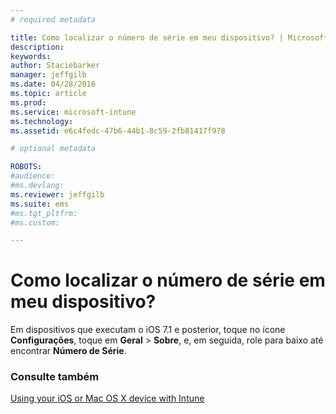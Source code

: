 ```yaml
---
# required metadata

title: Como localizar o número de série em meu dispositivo? | Microsoft Intune
description:
keywords:
author: Staciebarker
manager: jeffgilb
ms.date: 04/28/2016
ms.topic: article
ms.prod:
ms.service: microsoft-intune
ms.technology:
ms.assetid: e6c4fedc-47b6-44b1-8c59-2fb81417f978

# optional metadata

ROBOTS:
#audience:
#ms.devlang:
ms.reviewer: jeffgilb
ms.suite: ems
#ms.tgt_pltfrm:
#ms.custom:

---
```



# Como localizar o número de série em meu dispositivo?

Em dispositivos que executam o iOS 7.1 e posterior, toque no ícone **Configurações**, toque em **Geral** > **Sobre**, e, em seguida, role para baixo até encontrar **Número de Série**.

### Consulte também
[Using your iOS or Mac OS X device with Intune](using-your-ios-or-mac-os-x-device-with-intune.md)

<!--HONumber=May16_HO2-->


